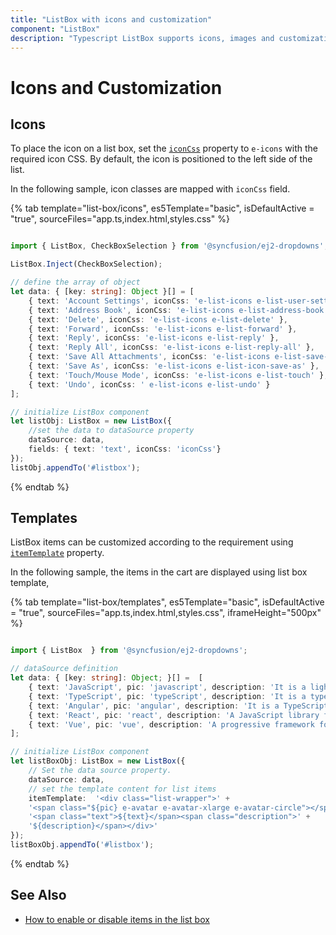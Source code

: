 ```yaml
---
title: "ListBox with icons and customization"
component: "ListBox"
description: "Typescript ListBox supports icons, images and customization of each list elements."
---
```


# Icons and Customization

## Icons

To place the icon on a list box, set the [`iconCss`](../api/list-box/fieldSettingsModel/#iconcss) property to `e-icons` with the required icon CSS. By default, the icon is positioned to the left side of the list.

In the following sample, icon classes are mapped with `iconCss` field.

{% tab template="list-box/icons", es5Template="basic", isDefaultActive = "true", sourceFiles="app.ts,index.html,styles.css" %}

```typescript

import { ListBox, CheckBoxSelection } from '@syncfusion/ej2-dropdowns';

ListBox.Inject(CheckBoxSelection);

// define the array of object
let data: { [key: string]: Object }[] = [
    { text: 'Account Settings', iconCss: 'e-list-icons e-list-user-settings' },
    { text: 'Address Book', iconCss: 'e-list-icons e-list-address-book' },
    { text: 'Delete', iconCss: 'e-list-icons e-list-delete' },
    { text: 'Forward', iconCss: 'e-list-icons e-list-forward' },
    { text: 'Reply', iconCss: 'e-list-icons e-list-reply' },
    { text: 'Reply All', iconCss: 'e-list-icons e-list-reply-all' },
    { text: 'Save All Attachments', iconCss: 'e-list-icons e-list-save-all-attachments' },
    { text: 'Save As', iconCss: 'e-list-icons e-list-icon-save-as' },
    { text: 'Touch/Mouse Mode', iconCss: 'e-list-icons e-list-touch' },
    { text: 'Undo', iconCss: ' e-list-icons e-list-undo' }
];

// initialize ListBox component
let listObj: ListBox = new ListBox({
    //set the data to dataSource property
    dataSource: data,
    fields: { text: 'text', iconCss: 'iconCss'}
});
listObj.appendTo('#listbox');

```

{% endtab %}

## Templates

ListBox items can be customized according to the requirement using [`itemTemplate`](../api/list-box/#itemtemplate) property.

In the following sample, the items in the cart are displayed using list box template,

{% tab template="list-box/templates", es5Template="basic", isDefaultActive = "true", sourceFiles="app.ts,index.html,styles.css", iframeHeight="500px" %}

```typescript

import { ListBox  } from '@syncfusion/ej2-dropdowns';

// dataSource definition
let data: { [key: string]: Object; }[] =  [
    { text: 'JavaScript', pic: 'javascript', description: 'It is a lightweight interpreted or JIT-compiled programming language.' },
    { text: 'TypeScript', pic: 'typeScript', description: 'It is a typed superset of Javascript that compiles to plain JavaScript.' },
    { text: 'Angular', pic: 'angular', description: 'It is a TypeScript-based open-source web application framework.' },
    { text: 'React', pic: 'react', description: 'A JavaScript library for building user interfaces. It can also render on the server using Node.' },
    { text: 'Vue', pic: 'vue', description: 'A progressive framework for building user interfaces. it is incrementally adoptable.' }
];

// initialize ListBox component
let listBoxObj: ListBox = new ListBox({
    // Set the data source property.
    dataSource: data,
    // set the template content for list items
    itemTemplate:  '<div class="list-wrapper">' +
    '<span class="${pic} e-avatar e-avatar-xlarge e-avatar-circle"></span>' +
    '<span class="text">${text}</span><span class="description">' +
    '${description}</span></div>'
});
listBoxObj.appendTo('#listbox');

```

{% endtab %}

## See Also

* [How to enable or disable items in the list box](./how-to/enable-or-disable-items)